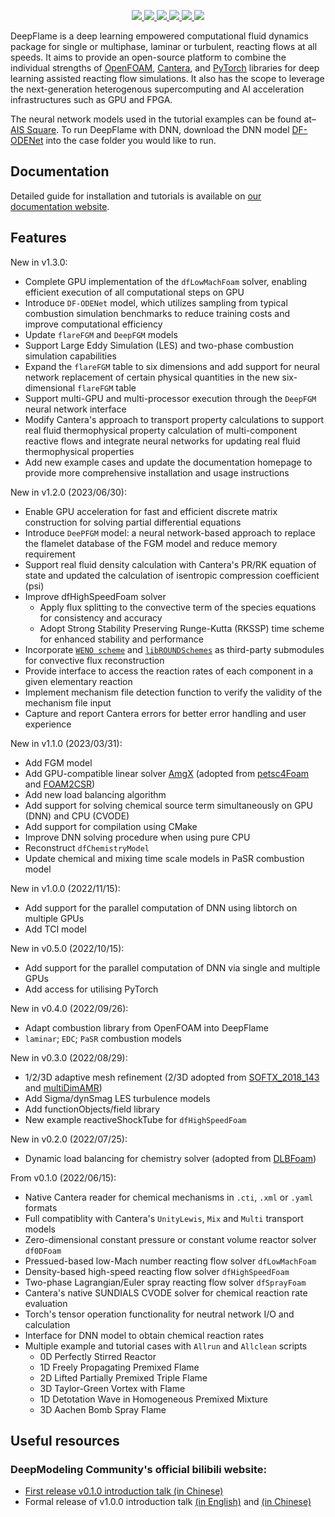<p align="center">
    <a href="https://github.com/deepmodeling/deepflame-dev">
        <img src="https://user-images.githubusercontent.com/121787251/218061666-eb9e4188-d368-41d0-8ed6-fe5121699efe.jpg">
    </a>
    <a href="https://github.com/deepmodeling/deepflame-dev/releases">
        <img src="https://img.shields.io/github/v/release/deepmodeling/deepflame-dev?include_prereleases&label=latest%20release&rgb(0%2C%20113%2C%20189)">
    </a>    
    <a href="https://github.com/deepmodeling/deepflame-dev/pulls">
        <img src="https://img.shields.io/badge/contributions-welcome-red.svg?color=rgb(48%2C%20185%2C%20237)">
    </a>    
    <a href="https://github.com/deepmodeling/deepflame-dev/blob/master/LICENSE">
        <img src="https://img.shields.io/github/license/deepmodeling/deepflame-dev?logo=GitHub&color=rgb(255%2C%20232%2C%2054)">
    </a>    
    <a href="https://deepflame.deepmodeling.com/en/latest/">
        <img src="https://img.shields.io/website?label=Documentation%20HomePage&up_message=online&url=https%3A%2F%2Fdeepflame.deepmodeling.com%2Fen%2Flatest%2F&color=rgb(241%2C%20155%2C%2068)">
    </a>  
    <a href="https://doi.org/10.1016/j.cpc.2023.108842">
        <img src="https://img.shields.io/badge/DOI-10.1016%2Fj.cpc.2023.108842-black?color=rgb(232%2C%2093%2C%2050)">
    </a> 
</p>

DeepFlame is a deep learning empowered computational fluid dynamics package for single or multiphase, laminar or turbulent, reacting flows at all speeds. It aims to provide an open-source platform to combine the individual strengths of [OpenFOAM](https://openfoam.org), [Cantera](https://cantera.org), and [PyTorch](https://pytorch.org/) libraries for deep learning assisted reacting flow simulations. It also has the scope to leverage the next-generation heterogenous supercomputing and AI acceleration infrastructures such as GPU and FPGA.

The neural network models used in the tutorial examples can be found at– [AIS Square](https://www.aissquare.com/). To run DeepFlame with DNN, download the DNN model [DF-ODENet](https://www.aissquare.com/models/detail?pageType=models&name=DF-ODENet_DNNmodel&id=197) into the case folder you would like to run.

## Documentation
Detailed guide for installation and tutorials is available on [our documentation website](https://deepflame.deepmodeling.com).

## Features
New in v1.3.0:
- Complete GPU implementation of the `dfLowMachFoam` solver, enabling efficient execution of all computational steps on GPU
- Introduce `DF-ODENet` model, which utilizes sampling from typical combustion simulation benchmarks to reduce training costs and improve computational efficiency
- Update `flareFGM` and `DeepFGM` models
- Support Large Eddy Simulation (LES) and two-phase combustion simulation capabilities
- Expand the `flareFGM` table to six dimensions and add support for neural network replacement of certain physical quantities in the new six-dimensional `flareFGM` table
- Support multi-GPU and multi-processor execution through the `DeepFGM` neural network interface
- Modify Cantera's approach to transport property calculations to support real fluid thermophysical property calculation of multi-component reactive flows and integrate neural networks for updating real fluid thermophysical properties
- Add new example cases and update the documentation homepage to provide more comprehensive installation and usage instructions 

New in v1.2.0 (2023/06/30):
- Enable GPU acceleration for fast and efficient discrete matrix construction for solving partial differential equations
- Introduce `DeePFGM` model: a neural network-based approach to replace the flamelet database of the FGM model and reduce memory requirement
- Support real fluid density calculation with Cantera's PR/RK equation of state and updated the calculation of isentropic compression coefficient (psi)
- Improve dfHighSpeedFoam solver
  - Apply flux splitting to the convective term of the species equations for consistency and accuracy
  - Adopt Strong Stability Preserving Runge-Kutta (RKSSP) time scheme for enhanced stability and performance
- Incorporate [`WENO scheme`](https://github.com/WENO-OF/WENOEXT) and [`libROUNDSchemes`](https://github.com/advanCFD/libROUNDSchemes) as third-party submodules for convective flux reconstruction
- Provide interface to access the reaction rates of each component in a given elementary reaction
- Implement mechanism file detection function to verify the validity of the mechanism file input
- Capture and report Cantera errors for better error handling and user experience

New in v1.1.0 (2023/03/31):
- Add FGM model
- Add GPU-compatible linear solver [AmgX](https://github.com/NVIDIA/AMGX) (adopted from [petsc4Foam](https://develop.openfoam.com/modules/external-solver) and [FOAM2CSR](https://gitlab.hpc.cineca.it/openfoam/foam2csr))
- Add new load balancing algorithm
- Add support for solving chemical source term simultaneously on GPU (DNN) and CPU (CVODE)
- Add support for compilation using CMake
- Improve DNN solving procedure when using pure CPU
- Reconstruct `dfChemistryModel`
- Update chemical and mixing time scale models in PaSR combustion model

New in v1.0.0 (2022/11/15):
- Add support for the parallel computation of DNN using libtorch on multiple GPUs 
- Add TCI model

New in v0.5.0 (2022/10/15):
- Add support for the parallel computation of DNN via single and multiple GPUs
- Add access for utilising PyTorch

New in v0.4.0 (2022/09/26):
- Adapt combustion library from OpenFOAM into DeepFlame
- `laminar`; `EDC`; `PaSR` combustion models

New in v0.3.0 (2022/08/29):
- 1/2/3D adaptive mesh refinement (2/3D adopted from [SOFTX_2018_143](https://github.com/ElsevierSoftwareX/SOFTX_2018_143) and [multiDimAMR](https://github.com/HenningScheufler/multiDimAMR))
- Add Sigma/dynSmag LES turbulence models
- Add functionObjects/field library
- New example reactiveShockTube for `dfHighSpeedFoam`

New in v0.2.0 (2022/07/25):
- Dynamic load balancing for chemistry solver (adopted from [DLBFoam](https://github.com/blttkgl/DLBFoam-1.0))

From v0.1.0 (2022/06/15):
- Native Cantera reader for chemical mechanisms in `.cti`, `.xml` or `.yaml` formats
- Full compatiblity with Cantera's `UnityLewis`, `Mix` and `Multi` transport models
- Zero-dimensional constant pressure or constant volume reactor solver `df0DFoam`
- Pressued-based low-Mach number reacting flow solver `dfLowMachFoam`
- Density-based high-speed reacting flow solver `dfHighSpeedFoam`
- Two-phase Lagrangian/Euler spray reacting flow solver `dfSprayFoam`
- Cantera's native SUNDIALS CVODE solver for chemical reaction rate evaluation
- Torch's tensor operation functionality for neutral network I/O and calculation
- Interface for DNN model to obtain chemical reaction rates
- Multiple example and tutorial cases with `Allrun` and `Allclean` scripts
  - 0D Perfectly Stirred Reactor
  - 1D Freely Propagating Premixed Flame
  - 2D Lifted Partially Premixed Triple Flame
  - 3D Taylor-Green Vortex with Flame
  - 1D Detotation Wave in Homogeneous Premixed Mixture
  - 3D Aachen Bomb Spray Flame


## Useful resources
### DeepModeling Community's official bilibili website: 
- [First release v0.1.0 introduction talk (in Chinese)](https://www.bilibili.com/video/BV1Vf4y1f7wB?vd_source=309a67109ca33c4ef79bf506f8ce70ab)
- Formal release of v1.0.0 introduction talk [(in English)](https://www.bilibili.com/video/BV1jv4y1U7YM/?spm_id_from=333.788&vd_source=309a67109ca33c4ef79bf506f8ce70ab) and [(in Chinese)](https://www.bilibili.com/video/BV14P411u75u/?spm_id_from=333.788&vd_source=309a67109ca33c4ef79bf506f8ce70ab)
